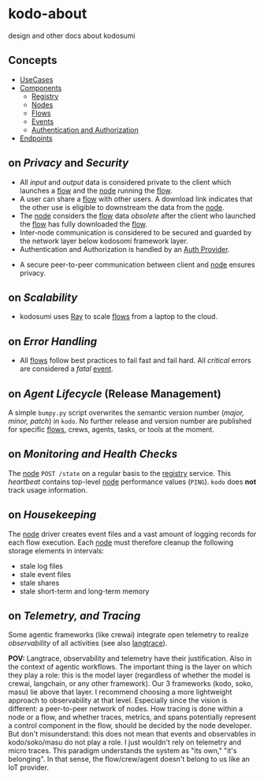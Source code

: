 # kodo-about

design and other docs about kodosumi

## Concepts

* [UseCases](./UseCases.md)
* [Components](./Components.md)
  * [Registry](./Registry.md)
  * [Nodes](./Nodes.md)
  * [Flows](./Flows.md)
  * [Events](./Events.md)
  * [Authentication and Authorization](./Authentication.md)
* [Endpoints](./Endpoints.md)

## on _Privacy_ and _Security_

* All _input_ and _output_ data is considered private to the client which launches a [flow](./Flows.md) and the [node](./Nodes.md) running the [flow](./Flows.md). 
* A user can share a [flow](./Flows.md) with other users. A download link indicates that the other use is eligible to downstream the data from the [node](./Nodes.md).
* The [node](./Nodes.md) considers the [flow](./Flows.md) data _obsolete_ after the client who launched the [flow](./Flows.md) has fully downloaded the [flow](./Flows.md).
* Inter-node communication is considered to be secured and guarded by the network layer below kodosomi framework layer.
* Authentication and Authorization is handled by an [Auth Provider](./Authentication.md).
- A secure peer-to-peer communication between client and [node](./Nodes.md) ensures privacy.

## on _Scalability_

* kodosumi uses [Ray](https://github.com/ray-project/ray) to scale [flows](./Flows.md) from a laptop to the cloud.

## on _Error Handling_

* All [flows](./Flows.md) follow best practices to fail fast and fail hard. All _critical_ errors are considered a _fatal_ [event](./Events.md).

## on _Agent Lifecycle_ (Release Management)

A simple `bumpy.py` script overwrites the semantic version number (_major, minor, patch_) in `kodo`. No further release and version number are published for specific [flows](./Flows.md), crews, agents, tasks, or tools at the moment.

## on _Monitoring and Health Checks_

The [node](./Nodes.md) `POST /state` on a regular basis to the [registry](./Registry.md) service. This _heartbeat_ contains top-level [node](./Nodes.md) performance values (`PING`). `kodo` does **not** track usage information.

## on _Housekeeping_

The [node](./Nodes.md) driver creates event files and a vast amount of logging records for each flow execution. Each [node](./Nodes.md) must therefore cleanup the following storage elements in intervals:
* stale log files
* stale event files
* stale shares
* stale short-term and long-term memory

## on _Telemetry, and Tracing_

Some agentic frameworks (like crewai) integrate open telemetry to realize _observability_ of all activities (see also [langtrace](https://www.langtrace.ai)).

**POV:** Langtrace, observability and telemetry have their justification. Also in the context of agentic workflows. The important thing is the layer on which they play a role: this is the model layer (regardless of whether the model is crewai, langchain, or any other framework). Our 3 frameworks (kodo, soko, masu) lie above that layer. I recommend choosing a more lightweight approach to observability at that level. Especially since the vision is different: a peer-to-peer network of nodes. How tracing is done within a node or a flow, and whether traces, metrics, and spans potentially represent a control component in the flow, should be decided by the node developer. But don't misunderstand: this does not mean that events and observables in kodo/soko/masu do not play a role. I just wouldn't rely on telemetry and micro traces. This paradigm understands the system as "its own," "it's belonging". In that sense, the flow/crew/agent doesn't belong to us like an IoT provider. 